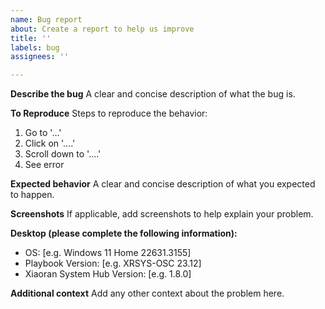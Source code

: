 ```yaml
---
name: Bug report
about: Create a report to help us improve
title: ''
labels: bug
assignees: ''

---
```


**Describe the bug**
A clear and concise description of what the bug is.

**To Reproduce**
Steps to reproduce the behavior:
1. Go to '...'
2. Click on '....'
3. Scroll down to '....'
4. See error

**Expected behavior**
A clear and concise description of what you expected to happen.

**Screenshots**
If applicable, add screenshots to help explain your problem.

**Desktop (please complete the following information):**
 - OS: [e.g. Windows 11 Home 22631.3155]
 - Playbook Version: [e.g. XRSYS-OSC 23.12]
 - Xiaoran System Hub Version: [e.g. 1.8.0]

**Additional context**
Add any other context about the problem here.
